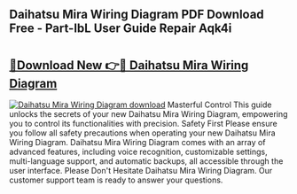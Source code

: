## Daihatsu Mira Wiring Diagram PDF Download Free - Part-IbL User Guide Repair Aqk4i

# <h2><a href="http://dft3hz.blite.top/?on=Daihatsu+Mira+Wiring+Diagram">🔗Download New 👉🔴 Daihatsu Mira Wiring Diagram</a></h2>

[![Daihatsu Mira Wiring Diagram download](https://i.imgur.com/lujVjoI.png)](http://dft3hz.blite.top/?on=Daihatsu+Mira+Wiring+Diagram)
Masterful Control This guide unlocks the secrets of your new Daihatsu Mira Wiring Diagram, empowering you to control its functionalities with precision. Safety First Please ensure you follow all safety precautions when operating your new Daihatsu Mira Wiring Diagram. Daihatsu Mira Wiring Diagram comes with an array of advanced features, including voice recognition, customizable settings, multi-language support, and automatic backups, all accessible through the user interface. Please Don't Hesitate Daihatsu Mira Wiring Diagram. Our customer support team is ready to answer your questions.
